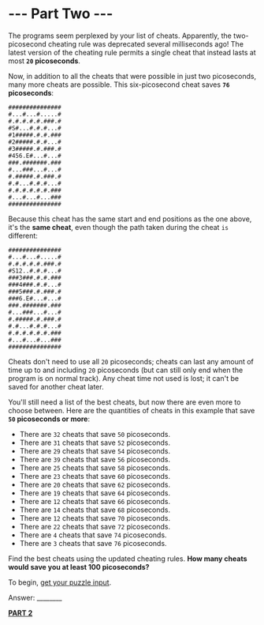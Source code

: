# --- Part Two ---

The programs seem perplexed by your list of cheats. Apparently, the two-picosecond cheating rule was deprecated several milliseconds ago! The latest version of the cheating rule permits a single cheat that instead lasts at most **`20` picoseconds**.

Now, in addition to all the cheats that were possible in just two picoseconds, many more cheats are possible. This six-picosecond cheat saves **`76` picoseconds**:


```
###############
#...#...#.....#
#.#.#.#.#.###.#
#S#...#.#.#...#
#1#####.#.#.###
#2#####.#.#...#
#3#####.#.###.#
#456.E#...#...#
###.#######.###
#...###...#...#
#.#####.#.###.#
#.#...#.#.#...#
#.#.#.#.#.#.###
#...#...#...###
###############
```


Because this cheat has the same start and end positions as the one above, it's the **same cheat**, even though the path taken during the cheat `is` different:


```
###############
#...#...#.....#
#.#.#.#.#.###.#
#S12..#.#.#...#
###3###.#.#.###
###4###.#.#...#
###5###.#.###.#
###6.E#...#...#
###.#######.###
#...###...#...#
#.#####.#.###.#
#.#...#.#.#...#
#.#.#.#.#.#.###
#...#...#...###
###############
```


Cheats don't need to use all `20` picoseconds; cheats can last any amount of time up to and including `20` picoseconds (but can still only end when the program is on normal track). Any cheat time not used is lost; it can't be saved for another cheat later.

You'll still need a list of the best cheats, but now there are even more to choose between. Here are the quantities of cheats in this example that save **`50` picoseconds or more**:

- There are `32` cheats that save `50` picoseconds.
- There are `31` cheats that save `52` picoseconds.
- There are `29` cheats that save `54` picoseconds.
- There are `39` cheats that save `56` picoseconds.
- There are `25` cheats that save `58` picoseconds.
- There are `23` cheats that save `60` picoseconds.
- There are `20` cheats that save `62` picoseconds.
- There are `19` cheats that save `64` picoseconds.
- There are `12` cheats that save `66` picoseconds.
- There are `14` cheats that save `68` picoseconds.
- There are `12` cheats that save `70` picoseconds.
- There are `22` cheats that save `72` picoseconds.
- There are `4` cheats that save `74` picoseconds.
- There are `3` cheats that save `76` picoseconds.

Find the best cheats using the updated cheating rules. **How many cheats would save you at least 100 picoseconds?**

To begin, [get your puzzle input](./challenge_1.txt).

Answer: ________

[**PART 2**](./challenge_2.md)